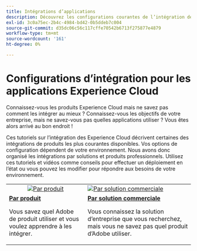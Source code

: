 ```yaml
---
title: Intégrations d’applications
description: Découvrez les configurations courantes de l’intégration des applications Experience Cloud. Découvrez comment les produits d’Adobe les mieux conçus pour les entreprises peuvent vous aider à relever les défis qui vous attendent.
exl-id: 3c0a75ec-2b4c-4984-bd42-0b5ddeb7c004
source-git-commit: d35dc06c56c117cffe70542b6713f275877e4879
workflow-type: tm+mt
source-wordcount: '161'
ht-degree: 0%

---
```


# Configurations d’intégration pour les applications Experience Cloud

Connaissez-vous les produits Experience Cloud mais ne savez pas comment les intégrer au mieux ? Connaissez-vous les objectifs de votre entreprise, mais ne savez-vous pas quelles applications utiliser ? Vous êtes alors arrivé au bon endroit !

Ces tutoriels sur l’intégration des Experience Cloud décrivent certaines des intégrations de produits les plus courantes disponibles. Vos options de configuration dépendent de votre environnement. Nous avons donc organisé les intégrations par solutions et produits professionnels. Utilisez ces tutoriels et vidéos comme conseils pour effectuer un déploiement en l’état ou vous pouvez les modifier pour répondre aux besoins de votre environnement.

<table>
<tr>
   <td style="vertical-align: middle; text-align: center;">
      <a  href="./integrations-between-applications/overview.md"><img alt="Par produit" src="https://cdn.experienceleague.adobe.com/thumb/by-product.png?lang=fr"/></a>
   </td>
   <td>
      <a  href="./solution-categories/overview.md"><img alt="Par solution commerciale" src="https://cdn.experienceleague.adobe.com/thumb/by-solution.png?lang=fr"/></a>
   </td>  
</tr>
<tr>
   <td>
      <div><strong><a href="./integrations-between-applications/overview.md">Par produit</a></strong></div>
      <p>
        Vous savez quel Adobe de produit utiliser et vous voulez apprendre à les intégrer.
      </p>
   </td>
   <td>
      <div><strong><a href="./solution-categories/overview.md">Par solution commerciale</a></strong></div>
      <p>
        Vous connaissez la solution d’entreprise que vous recherchez, mais vous ne savez pas quel produit d’Adobe utiliser.
      </p>
   </td>  
</tr>   
</table>
